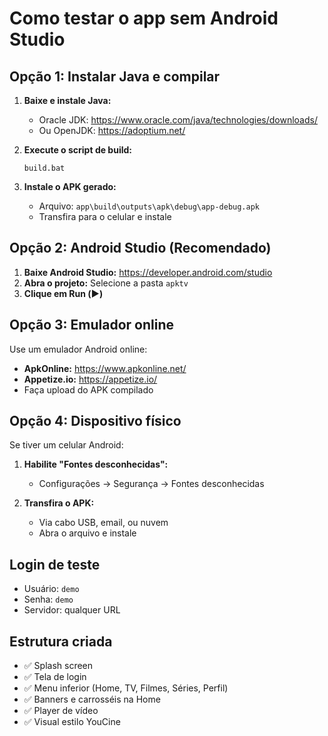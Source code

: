 # Como testar o app sem Android Studio

## Opção 1: Instalar Java e compilar

1. **Baixe e instale Java:**
   - Oracle JDK: https://www.oracle.com/java/technologies/downloads/
   - Ou OpenJDK: https://adoptium.net/

2. **Execute o script de build:**
   ```
   build.bat
   ```

3. **Instale o APK gerado:**
   - Arquivo: `app\build\outputs\apk\debug\app-debug.apk`
   - Transfira para o celular e instale

## Opção 2: Android Studio (Recomendado)

1. **Baixe Android Studio:** https://developer.android.com/studio
2. **Abra o projeto:** Selecione a pasta `apktv`
3. **Clique em Run (▶️)**

## Opção 3: Emulador online

Use um emulador Android online:
- **ApkOnline:** https://www.apkonline.net/
- **Appetize.io:** https://appetize.io/
- Faça upload do APK compilado

## Opção 4: Dispositivo físico

Se tiver um celular Android:

1. **Habilite "Fontes desconhecidas":**
   - Configurações → Segurança → Fontes desconhecidas

2. **Transfira o APK:**
   - Via cabo USB, email, ou nuvem
   - Abra o arquivo e instale

## Login de teste
- Usuário: `demo`
- Senha: `demo`
- Servidor: qualquer URL

## Estrutura criada
- ✅ Splash screen
- ✅ Tela de login
- ✅ Menu inferior (Home, TV, Filmes, Séries, Perfil)
- ✅ Banners e carrosséis na Home
- ✅ Player de vídeo
- ✅ Visual estilo YouCine
